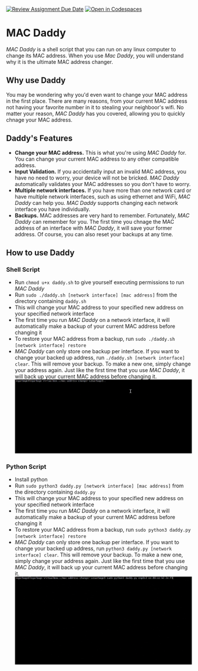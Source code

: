 [![Review Assignment Due Date](https://classroom.github.com/assets/deadline-readme-button-22041afd0340ce965d47ae6ef1cefeee28c7c493a6346c4f15d667ab976d596c.svg)](https://classroom.github.com/a/tp86o73G)
[![Open in Codespaces](https://classroom.github.com/assets/launch-codespace-2972f46106e565e64193e422d61a12cf1da4916b45550586e14ef0a7c637dd04.svg)](https://classroom.github.com/open-in-codespaces?assignment_repo_id=17729452)

# MAC Daddy

*MAC Daddy* is a shell script that you can run on any linux computer to change its MAC address. When you use *Mac Daddy*, you will understand why it is the ultimate MAC address changer.

## Why use Daddy

You may be wondering why you'd even want to change your MAC address in the first place. There are many reasons, from your current MAC address not having your favorite number in it to stealing your neighboor's wifi. No matter your reason, *MAC Daddy* has you covered, allowing you to quickly chnage your MAC address.

## Daddy's Features

- **Change your MAC address.** This is what you're using *MAC Daddy* for. You can change your current MAC address to any other compatible address.
- **Input Validation.** If you accidentally input an invalid MAC address, you have no need to worry, your device will not be bricked. *MAC Daddy* automatically validates your MAC addresses so you don't have to worry.
- **Multiple network interfaces.** If you have more than one network card or have multiple network interfaces, such as using ethernet and WiFi, *MAC Daddy* can help you. *MAC Daddy* supports changing each network interface you have individually.
- **Backups.** MAC addresses are very hard to remember. Fortunately, *MAC Daddy* can remember for you. The first time you chnage the MAC address of an interface with *MAC Daddy*, it will save your former address. Of course, you can also reset your backups at any time.

## How to use Daddy

### Shell Script
- Run `chmod u+x daddy.sh` to give yourself executing permissions to run *MAC Daddy*
- Run `sudo ./daddy.sh [network interface] [mac address]` from the directory containing `daddy.sh`
- This will change your MAC address to your specified new address on your specified network interface
- The first time you run *MAC Daddy* on a network interface, it will automatically make a backup of your current MAC address before changing it
- To restore your MAC address from a backup, run `sudo ./daddy.sh [network interface] restore`
- *MAC Daddy* can only store one backup per interface. If you want to change your backed up address, run `./daddy.sh [network interface] clear`. This will remove your backup. To make a new one, simply change your address again. Just like the first time that you use *MAC Daddy*, it will back up your current MAC address before changing it.
![Gif showing shell script](imgs/shell.gif)

### Python Script
- Install python
- Run `sudo python3 daddy.py [network interface] [mac address]` from the directory containing `daddy.py`
- This will change your MAC address to your specified new address on your specified network interface
- The first time you run *MAC Daddy* on a network interface, it will automatically make a backup of your current MAC address before changing it
- To restore your MAC address from a backup, run `sudo python3 daddy.py [network interface] restore`
- *MAC Daddy* can only store one backup per interface. If you want to change your backed up address, run `python3 daddy.py [network interface] clear`. This will remove your backup. To make a new one, simply change your address again. Just like the first time that you use *MAC Daddy*, it will back up your current MAC address before changing it.
![Gif showing python script](imgs/python.gif)